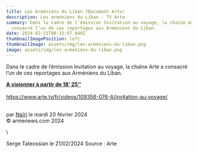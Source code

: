 ```yaml
---
title: Les Arméniens du Liban (Document Arte)
description: Les arméniens du Liban - TV Arte
summary: Dans le cadre de l’émission Invitation au voyage, la chaîne Arte a
  consacré l’un de ces reportages aux Arméniens du Liban.
date: 2024-02-21T00:33:57.840Z
thumbnailImagePosition: left
thumbnailImage: assets/img/les-arméniens-du-liban.png
image: assets/img/les-arméniens-du-liban.png
---
```

<!--StartFragment-->

Dans le cadre de l’émission Invitation au voyage, la chaîne Arte a consacré l’un de ces reportages aux Arméniens du Liban.

**[A visionner à partir de 18’ 25’’](https://www.arte.tv/fr/videos/109358-076-A/invitation-au-voyage/)**\
\
https://www.arte.tv/fr/videos/109358-076-A/invitation-au-voyage/

\
par [Naïri](https://www.armenews.com/spip.php?page=auteur&id_auteur=475) le mardi 20 février 2024\
© armenews.com 2024

<!--EndFragment-->\
S﻿erge Tateossian le 21/02/2024    Source : Arte